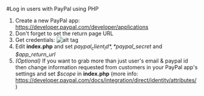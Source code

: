 #Log in users with PayPal using PHP

1. Create a new PayPal app: https://developer.paypal.com/developer/applications
2. Don't forget to set the return page URL
3. Get credentials:
![alt tag](http://i.snag.gy/Hb31q.jpg)
4. Edit **index.php** and set *$paypal_client_id*, *$paypal_secret* and *$app_return_url*
5. *(Optional)* If you want to grab more than just user's email & paypal id then change information requested from customers in your PayPal app's settings and set *$scope* in **index.php** (more info: https://developer.paypal.com/docs/integration/direct/identity/attributes/)
